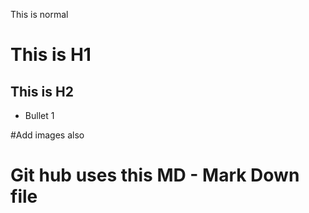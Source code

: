 This is normal

# This is H1
## This is H2

* Bullet 1

#Add images also

# Git hub uses this MD - Mark Down file